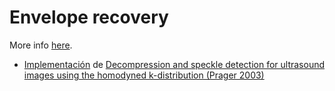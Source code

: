 # Envelope recovery
More info [here](./info/info.md).

- [Implementación](/data/dataoncosalud/codigo_comentado.md) de [Decompression and speckle detection for ultrasound images using the homodyned k-distribution (Prager 2003)](/papers/Homodyned%20K/prager2003decompression.pdf)
